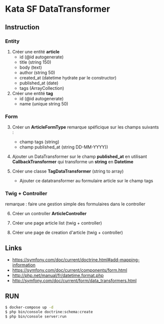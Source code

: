 Kata SF DataTransformer
===============

## Instruction

### Entity

1) Créer une entité **article**
    - id (@id autogenerate)
    - title (string 150)
    - body (text)
    - author (string 50)
    - created_at (datetime hydrate par le constructor)
    - published_at (date)
    - tags (ArrayCollection) 
2) Créer une entité **tag**
   - id (@id autogenerate)
   - name (unique string 50)

### Form

3) Créer un **ArticleFormType**
   remarque spéficique sur les champs suivants :
   - champ tags (string)
   - champ published_at (string DD-MM-YYYY))

4) Ajouter un DataTransformer sur le champ **published_at** en utilisant **CallbackTransformer**
 qui transforme un **string** en **Datetime**

5) Créer une classe **TagDataTransformer** (string to array)
   - Ajouter ce datatransformer au formulaire article sur le champ tags


### Twig + Controller

remarque : faire une gestion simple des formulaires dans le controller

6) Créer un controller **ArticleController**

7) Créer une page article list (twig + controller)

8) Créer une page de creation d'article (twig + controller)

## Links

- https://symfony.com/doc/current/doctrine.html#add-mapping-information
- https://symfony.com/doc/current/components/form.html
- http://php.net/manual/fr/datetime.format.php
- http://symfony.com/doc/current/form/data_transformers.html

## RUN

```bash
$ docker-compose up -d
$ php bin/console doctrine:schema:create
$ php bin/console server:run 
```